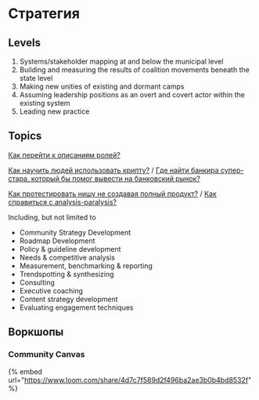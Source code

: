 # Стратегия

## Levels

1. Systems/stakeholder mapping at and below the municipal level 
2.  Building and measuring the results of coalition movements beneath the state level
3. Making new unities of existing and dormant camps
4. Assuming leadership positions as an overt and covert actor within the existing system 
5. Leading new practice

## Topics

[Как перейти к описаниям ролей?](https://wiki.impactua.org/metashkola/strategiya/08.06#yana-kak-pereiti-k-opisaniyam-rolei) 

[Как научить людей использовать крипту?](https://wiki.impactua.org/metashkola/strategiya/08.06#maks-kak-nauchit-lyudei-ispolzovat-kriptu) / [Где найти банкира супер-стара, который бы помог вывести на банковский рынок?](https://wiki.impactua.org/metashkola/strategiya/15.06#dima-gde-naiti-bankira-super-stara-kotoryi-by-pomog-vyvesti-na-bankovskii-rynok)

[Как протестировать нишу не создавая полный продукт?](https://wiki.impactua.org/metashkola/strategiya/15.06#aleks-b-konsultaciya) / [Как справиться с analysis-paralysis?](https://wiki.impactua.org/metashkola/strategiya/15.06#zhenya-est-li-v-vashikh-oblastyakh-chto-dolgosrochnyi-podkhod-k-strategirovaniyu-ne-srabotaet)

Including, but not limited to

* Community Strategy Development
* Roadmap Development
* Policy & guideline development
* Needs & competitive analysis
* Measurement, benchmarking & reporting
* Trendspotting & synthesizing
* Consulting
* Executive coaching
* Content strategy development
* Evaluating engagement techniques

## Воркшопы

### Community Canvas

{% embed url="https://www.loom.com/share/4d7c7f589d2f496ba2ae3b0b4bd8532f" %}

